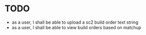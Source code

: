 # TODO

- as a user, I shall be able to upload a sc2 build order text string
- as a user, I shall be able to view build orders based on matchup

